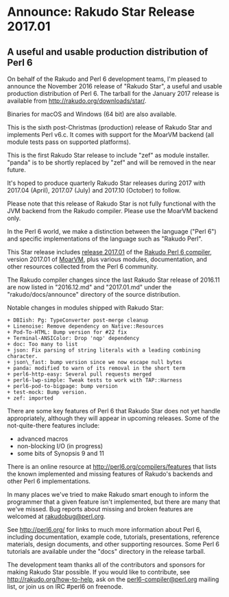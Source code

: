 # Announce: Rakudo Star Release 2017.01

## A useful and usable production distribution of Perl 6

On behalf of the Rakudo and Perl 6 development teams, I'm pleased to
announce the November 2016 release of "Rakudo Star", a useful and usable
production distribution of Perl 6. The tarball for the January 2017 release
is available from <http://rakudo.org/downloads/star/>.

Binaries for macOS and Windows (64 bit) are also available.

This is the sixth post-Christmas (production) release of Rakudo Star and
implements Perl v6.c. It comes with support for the MoarVM backend (all module
tests pass on supported platforms).

This is the first Rakudo Star release to include "zef" as module installer.
"panda" is to be shortly replaced by "zef" and will be removed in the near
future.

It's hoped to produce quarterly Rakudo Star releases during 2017 with 2017.04
(April), 2017.07 (July) and 2017.10 (October) to follow.

Please note that this release of Rakudo Star is not fully functional with the
JVM backend from the Rakudo compiler. Please use the MoarVM backend only.

In the Perl 6 world, we make a distinction between the language ("Perl 6") and
specific implementations of the language such as "Rakudo Perl".

This Star release includes [release 2017.01] of the [Rakudo Perl 6 compiler],
version 2017.01 of [MoarVM], plus various modules, documentation, and other
resources collected from the Perl 6 community.

[release 2017.01]: https://raw.githubusercontent.com/rakudo/rakudo/2017.01/docs/announce/2017.01.md
[Rakudo Perl 6 compiler]: http://github.com/rakudo/rakudo
[MoarVM]: http://moarvm.org/

The Rakudo compiler changes since the last Rakudo Star release of 2016.11 are
now listed in "2016.12.md" and "2017.01.md" under the "rakudo/docs/announce"
directory of the source distribution.

Notable changes in modules shipped with Rakudo Star:

    + DBIish: Pg: TypeConverter post-merge cleanup
    + Linenoise: Remove dependency on Native::Resources
    + Pod-To-HTML: Bump version for #22 fix
    + Terminal-ANSIColor: Drop 'nqp' dependency
    + doc: Too many to list
    + json: Fix parsing of string literals with a leading combining character.
    + json\_fast: bump version since we now escape null bytes
    + panda: modified to warn of its removal in the short term
    + perl6-http-easy: Several pull requests merged
    + perl6-lwp-simple: Tweak tests to work with TAP::Harness
    + perl6-pod-to-bigpage: bump version
    + test-mock: Bump version.
    + zef: imported

There are some key features of Perl 6 that Rakudo Star does not yet
handle appropriately, although they will appear in upcoming releases.
Some of the not-quite-there features include:

  * advanced macros
  * non-blocking I/O (in progress)
  * some bits of Synopsis 9 and 11

There is an online resource at <http://perl6.org/compilers/features>
that lists the known implemented and missing features of Rakudo's
backends and other Perl 6 implementations.

In many places we've tried to make Rakudo smart enough to inform the
programmer that a given feature isn't implemented, but there are many
that we've missed. Bug reports about missing and broken features are
welcomed at <rakudobug@perl.org>.

See <http://perl6.org/> for links to much more information about
Perl 6, including documentation, example code, tutorials, presentations,
reference materials, design documents, and other supporting resources.
Some Perl 6 tutorials are available under the "docs" directory in
the release tarball.

The development team thanks all of the contributors and sponsors for
making Rakudo Star possible. If you would like to contribute, see
<http://rakudo.org/how-to-help>, ask on the <perl6-compiler@perl.org>
mailing list, or join us on IRC \#perl6 on freenode.
